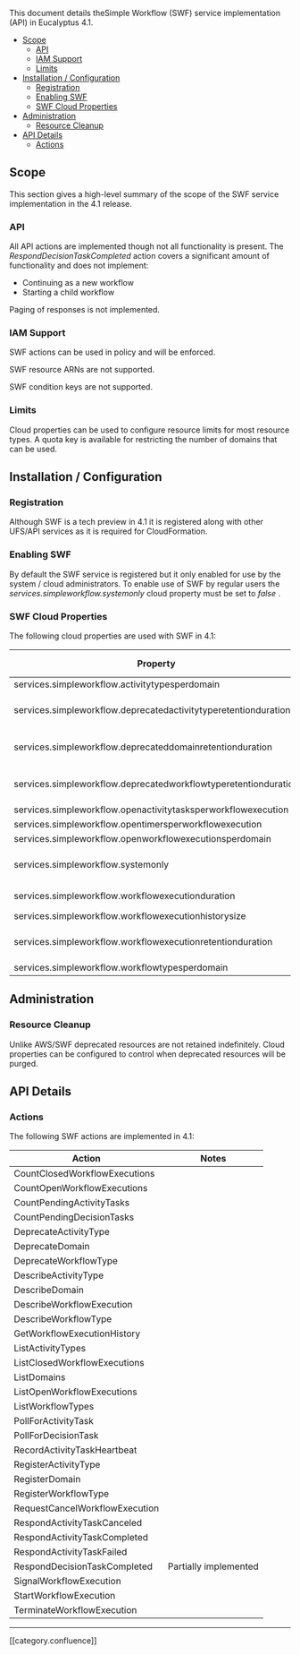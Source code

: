 

This document details theSimple Workflow (SWF) service implementation (API) in Eucalyptus 4.1.

* [Scope](#scope)
  * [API](#api)
  * [IAM Support](#iam-support)
  * [Limits](#limits)
* [Installation / Configuration](#installation-/-configuration)
  * [Registration](#registration)
  * [Enabling SWF](#enabling-swf)
  * [SWF Cloud Properties](#swf-cloud-properties)
* [Administration](#administration)
  * [Resource Cleanup](#resource-cleanup)
* [API Details](#api-details)
  * [Actions](#actions)



## Scope
This section gives a high-level summary of the scope of the SWF service implementation in the 4.1 release.


### API
All API actions are implemented though not all functionality is present. The  _RespondDecisionTaskCompleted_  action covers a significant amount of functionality and does not implement:


* Continuing as a new workflow
* Starting a child workflow

Paging of responses is not implemented.


### IAM Support
SWF actions can be used in policy and will be enforced.

SWF resource ARNs are not supported.

SWF condition keys are not supported.


### Limits
Cloud properties can be used to configure resource limits for most resource types. A quota key is available for restricting the number of domains that can be used.


## Installation / Configuration

### Registration
Although SWF is a tech preview in 4.1 it is registered along with other UFS/API services as it is required for CloudFormation.


### Enabling SWF
By default the SWF service is registered but it only enabled for use by the system / cloud administrators. To enable use of SWF by regular users the  _services.simpleworkflow.systemonly_  cloud property must be set to  _false_ .


### SWF Cloud Properties
The following cloud properties are used with SWF in 4.1:



| Property | Default Value | Description | 
|  --- |  --- |  --- | 
| services.simpleworkflow.activitytypesperdomain | 10000 | Limit | 
| services.simpleworkflow.deprecatedactivitytyperetentionduration | 30d | Period of time to retain deprecated activity types | 
| services.simpleworkflow.deprecateddomainretentionduration | 1d | Period of time to retain deprecated domains | 
| services.simpleworkflow.deprecatedworkflowtyperetentionduration | 1d | Period of time to retain deprecated workflow types | 
| services.simpleworkflow.openactivitytasksperworkflowexecution | 1000 | Limit | 
| services.simpleworkflow.opentimersperworkflowexecution | 1000 | Limit | 
| services.simpleworkflow.openworkflowexecutionsperdomain | 100000 | Limit | 
| services.simpleworkflow.systemonly | true | Service available for internal/administrator use only. | 
| services.simpleworkflow.workflowexecutionduration | 365d | Maximum workflow execution time. | 
| services.simpleworkflow.workflowexecutionhistorysize | 25000 | Limit | 
| services.simpleworkflow.workflowexecutionretentionduration | 90d | Maximum workflow execution history retention time. | 
| services.simpleworkflow.workflowtypesperdomain | 10000 | Limit | 


## Administration

### Resource Cleanup
Unlike AWS/SWF deprecated resources are not retained indefinitely. Cloud properties can be configured to control when deprecated resources will be purged.


## API Details

### Actions
The following SWF actions are implemented in 4.1:



| Action | Notes | 
|  --- |  --- | 
| CountClosedWorkflowExecutions |  | 
| CountOpenWorkflowExecutions |  | 
| CountPendingActivityTasks |  | 
| CountPendingDecisionTasks |  | 
| DeprecateActivityType |  | 
| DeprecateDomain |  | 
| DeprecateWorkflowType |  | 
| DescribeActivityType |  | 
| DescribeDomain |  | 
| DescribeWorkflowExecution |  | 
| DescribeWorkflowType |  | 
| GetWorkflowExecutionHistory |  | 
| ListActivityTypes |  | 
| ListClosedWorkflowExecutions |  | 
| ListDomains |  | 
| ListOpenWorkflowExecutions |  | 
| ListWorkflowTypes |  | 
| PollForActivityTask |  | 
| PollForDecisionTask |  | 
| RecordActivityTaskHeartbeat |  | 
| RegisterActivityType |  | 
| RegisterDomain |  | 
| RegisterWorkflowType |  | 
| RequestCancelWorkflowExecution |  | 
| RespondActivityTaskCanceled |  | 
| RespondActivityTaskCompleted |  | 
| RespondActivityTaskFailed |  | 
| RespondDecisionTaskCompleted | Partially implemented | 
| SignalWorkflowExecution |  | 
| StartWorkflowExecution |  | 
| TerminateWorkflowExecution |  | 



*****

[[category.confluence]] 
